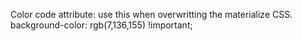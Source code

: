 Color code attribute: use this when overwritting the materialize CSS.
  background-color: rgb(7,136,155) !important;